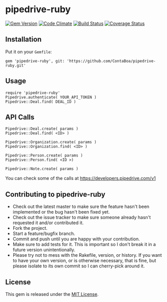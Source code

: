 # pipedrive-ruby

[![Gem Version](https://badge.fury.io/rb/pipedrive-ruby.png)](http://badge.fury.io/rb/pipedrive-ruby)
[![Code Climate](https://codeclimate.com/github/GeneralScripting/pipedrive-ruby.png)](https://codeclimate.com/github/GeneralScripting/pipedrive-ruby)
[![Build Status](https://travis-ci.org/GeneralScripting/pipedrive-ruby.png?branch=master)](https://travis-ci.org/GeneralScripting/pipedrive-ruby)
[![Coverage Status](https://coveralls.io/repos/GeneralScripting/pipedrive-ruby/badge.png?branch=master)](https://coveralls.io/r/GeneralScripting/pipedrive-ruby?branch=master)

## Installation

Put it on your `Gemfile`:

    gem 'pipedrive-ruby', git: 'https://github.com/ContaBoa/pipedrive-ruby.git'

## Usage

    require 'pipedrive-ruby'
    Pipedrive.authenticate( YOUR_API_TOKEN )
    Pipedrive::Deal.find( DEAL_ID )

## API Calls
    Pipedrive::Deal.create( params )
    Pipedrive::Deal.find( <ID> )

    Pipedrive::Organization.create( params )
    Pipedrive::Organization.find( <ID> )

    Pipedrive::Person.create( params )
    Pipedrive::Person.find( <ID >)

    Pipedrive::Note.create( params )

You can check some of the calls at https://developers.pipedrive.com/v1


## Contributing to pipedrive-ruby
 
* Check out the latest master to make sure the feature hasn't been implemented or the bug hasn't been fixed yet.
* Check out the issue tracker to make sure someone already hasn't requested it and/or contributed it.
* Fork the project.
* Start a feature/bugfix branch.
* Commit and push until you are happy with your contribution.
* Make sure to add tests for it. This is important so I don't break it in a future version unintentionally.
* Please try not to mess with the Rakefile, version, or history. If you want to have your own version, or is otherwise necessary, that is fine, but please isolate to its own commit so I can cherry-pick around it.

## License

This gem is released under the [MIT License](http://www.opensource.org/licenses/MIT).
